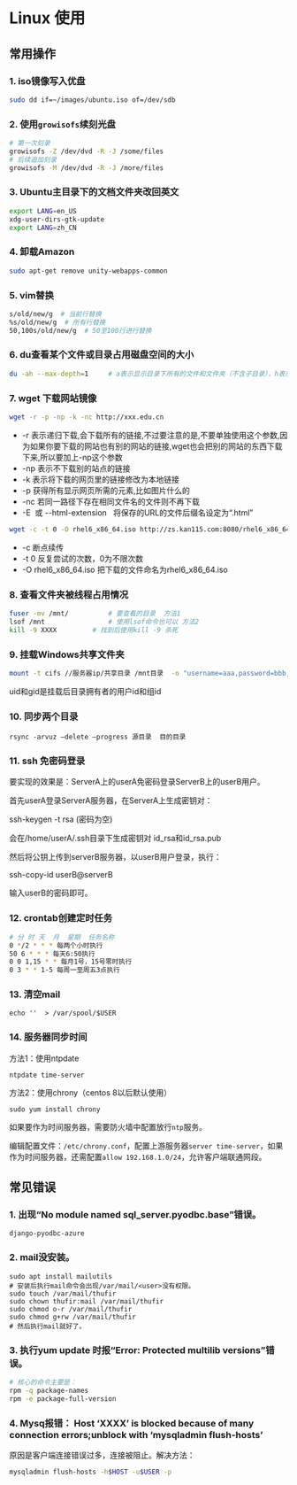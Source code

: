 # Linux 使用

## 常用操作

### 1. **iso镜像写入优盘**

```bash
sudo dd if=~/images/ubuntu.iso of=/dev/sdb
```

### 2. **使用`growisofs`续刻光盘**

```bash
# 第一次刻录
growisofs -Z /dev/dvd -R -J /some/files
# 后续追加刻录
growisofs -M /dev/dvd -R -J /more/files
```

### 3. **Ubuntu主目录下的文档文件夹改回英文**

```bash
export LANG=en_US
xdg-user-dirs-gtk-update
export LANG=zh_CN
```

### 4. **卸载Amazon**

```bash
sudo apt-get remove unity-webapps-common 
```

### 5. **vim替换**

```bash
s/old/new/g  # 当前行替换
%s/old/new/g  # 所有行替换
50,100s/old/new/g  # 50至100行进行替换
```

### 6. **du查看某个文件或目录占用磁盘空间的大小**

```bash
du -ah --max-depth=1     # a表示显示目录下所有的文件和文件夹（不含子目录），h表示以人类能看懂的方式，max-depth表示目录的深度。
```

### 7. **wget 下载网站镜像**

```bash
wget -r -p -np -k -nc http://xxx.edu.cn 
```

- -r 表示递归下载,会下载所有的链接,不过要注意的是,不要单独使用这个参数,因为如果你要下载的网站也有别的网站的链接,wget也会把别的网站的东西下载下来,所以要加上-np这个参数  
- -np 表示不下载别的站点的链接
- -k 表示将下载的网页里的链接修改为本地链接
- -p 获得所有显示网页所需的元素,比如图片什么的
- -nc 若同一路径下存在相同文件名的文件则不再下载 
- -E  或 --html-extension   将保存的URL的文件后缀名设定为“.html” 

```bash
wget -c -t 0 -O rhel6_x86_64.iso http://zs.kan115.com:8080/rhel6_x86_64.iso
```

- -c 断点续传
- -t 0 反复尝试的次数，0为不限次数
- -O rhel6_x86_64.iso 把下载的文件命名为rhel6_x86_64.iso

### 8. **查看文件夹被线程占用情况**

   ```bash
   fuser -mv /mnt/			# 要查看的目录  方法1
   lsof /mnt				# 使用lsof命令也可以 方法2
   kill -9 XXXX			# 找到后使用kill -9 杀死
   ```

### 9. 挂载Windows共享文件夹

   ```bash
   mount -t cifs //服务器ip/共享目录 /mnt目录  -o "username=aaa,password=bbb,rw,file_mode=0666,dir_mode=0777,gid=1000,uid=1000"
   ```

   uid和gid是挂载后目录拥有者的用户id和组id

### 10. 同步两个目录

```
rsync -arvuz –delete –progress 源目录  目的目录
```

### 11. ssh 免密码登录

要实现的效果是：ServerA上的userA免密码登录ServerB上的userB用户。

首先userA登录ServerA服务器，在ServerA上生成密钥对：

ssh-keygen -t rsa  (密码为空)

会在/home/userA/.ssh目录下生成密钥对  id_rsa和id_rsa.pub

然后将公钥上传到serverB服务器，以userB用户登录，执行：

ssh-copy-id userB@serverB

输入userB的密码即可。

### 12. crontab创建定时任务

```bash
# 分 时 天  月  星期  任务名称
0 */2 * * * 每两个小时执行
50 6 * * * 每天6:50执行
0 0 1,15 * * 每月1号，15号零时执行
0 3 * * 1-5 每周一至周五3点执行
```

### 13. 清空mail

    echo ''  > /var/spool/$USER

### 14. 服务器同步时间

方法1：使用ntpdate

```
ntpdate time-server
```

方法2：使用chrony（centos 8以后默认使用）

```
sudo yum install chrony
```

如果要作为时间服务器，需要防火墙中配置放行`ntp`服务。

编辑配置文件：`/etc/chrony.conf`，配置上游服务器`server time-server`，如果作为时间服务器，还需配置`allow 192.168.1.0/24`，允许客户端联通网段。

## 常见错误

### 1. 出现“No module named sql_server.pyodbc.base”错误。

```
django-pyodbc-azure
```

### 2. mail没安装。

```shell
sudo apt install mailutils
# 安装后执行mail命令会出现/var/mail/<user>没有权限。
sudo touch /var/mail/thufir
sudo chown thufir:mail /var/mail/thufir
sudo chmod o-r /var/mail/thufir
sudo chmod g+rw /var/mail/thufir
# 然后执行mail就好了。
```

### 3.  执行yum update 时报“Error: Protected multilib versions”错误。

```bash
# 核心的命令主要是：
rpm -q package-names
rpm -e package-full-version
```

### 4. Mysq报错： Host ‘XXXX’ is blocked because of many connection errors;unblock with ‘mysqladmin flush-hosts’

原因是客户端连接错误过多，连接被阻止。解决方法：

```bash
mysqladmin flush-hosts -h$HOST -u$USER -p
```


